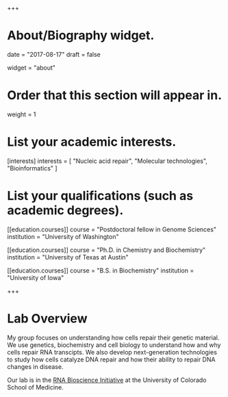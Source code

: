 +++
# About/Biography widget.

date = "2017-08-17"
draft = false

widget = "about"

# Order that this section will appear in.
weight = 1

# List your academic interests.
[interests]
  interests = [
    "Nucleic acid repair",
    "Molecular technologies",
    "Bioinformatics"
  ]

# List your qualifications (such as academic degrees).
[[education.courses]]
  course = "Postdoctoral fellow in Genome Sciences"
  institution = "University of Washington"

[[education.courses]]
  course = "Ph.D. in Chemistry and Biochemistry"
  institution = "University of Texas at Austin"
  
[[education.courses]]
  course = "B.S. in Biochemistry"
  institution = "University of Iowa"
 
+++

# Lab Overview

My group focuses on understanding how cells repair their genetic material. We use genetics, biochemistry and cell biology to understand how and why cells repair RNA transcipts. We also develop next-generation technologies to study how cells catalyze DNA repair and how their ability to repair DNA changes in disease.

Our lab is in the [RNA Bioscience Initiative](http:///rnabio.co) at the University of Colorado School of Medicine.

